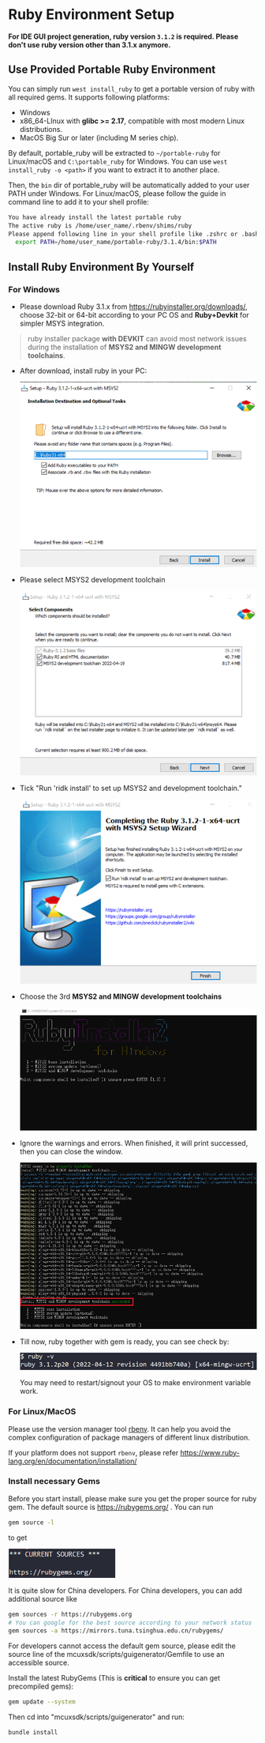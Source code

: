 # Ruby Environment Setup

**For IDE GUI project generation, ruby version `3.1.2` is required. Please don't use ruby version other than 3.1.x anymore.**

## Use Provided Portable Ruby Environment

You can simply run `west install_ruby` to get a portable version of ruby with all required gems. It supports following platforms:

- Windows
- x86_64-LInux with **glibc >= 2.17**, compatible with most modern Linux distributions.
- MacOS Big Sur or later (including M series chip).

By default, portable_ruby will be extracted to `~/portable-ruby` for Linux/macOS and `C:\portable_ruby` for Windows. You can use `west install_ruby -o <path>` if you want to extract it to another place.

Then, the `bin` dir of portable_ruby will be automatically added to your user PATH under Windows. For Linux/macOS, please follow the guide in command line to add it to your shell profile:

```bash
You have already install the latest portable ruby
The active ruby is /home/user_name/.rbenv/shims/ruby
Please append following line in your shell profile like .zshrc or .bashrc:
  export PATH=/home/user_name/portable-ruby/3.1.4/bin:$PATH
```

## Install Ruby Environment By Yourself

### For Windows

- Please download Ruby 3.1.x from <https://rubyinstaller.org/downloads/>, choose 32-bit or 64-bit according to your PC OS and **Ruby+Devkit** for simpler MSYS integration.

> ruby installer package **with DEVKIT** can avoid most network issues during the installation of **MSYS2 and MINGW development toolchains**.

- After download, install ruby in your PC:

  ![ruby_310_installer](../_doc/ruby_310_installer.png)

- Please select MSYS2 development toolchain

  ![ruby_310_installer2](../_doc/ruby_310_installer2.png)

- Tick "Run 'ridk install' to set up MSYS2 and development toolchain."

  ![310_ridk_install](../_doc/ruby_310_ridk_install.png)

- Choose the 3rd **MSYS2 and MINGW development toolchains**

  ![3](../_doc/ruby_310_msys2.png)

- Ignore the warnings and errors. When finished, it will print successed, then you can close the window.

  ![4](../_doc/ruby_310_sucess.png)

- Till now, ruby together with gem is ready, you can see check by:

  ![ruby_v](../_doc/ruby_v.png)

  You may need to restart/signout your OS to make environment variable work.

### For Linux/MacOS

Please use the version manager tool [rbenv](https://github.com/rbenv/rbenv). It can help you avoid the complex configuration of package managers of different linux distribution.

If your platform does not support `rbenv`, please refer https://www.ruby-lang.org/en/documentation/installation/

### Install necessary Gems

Before you start install, please make sure you get the proper source for ruby gem. The default source is <https://rubygems.org/> . You can run

```bash
gem source -l
```

to get

![ruby_gem_default_source](../_doc//ruby_gem_default_source.png)

It is quite slow for China developers. For China developers, you can add additional source like

```bash
gem sources -r https://rubygems.org
# You can google for the best source according to your network status
gem sources -a https://mirrors.tuna.tsinghua.edu.cn/rubygems/
```

For developers cannot access the default gem source, please edit the source line of the mcuxsdk/scripts/guigenerator/Gemfile to use an accessible source.

Install the latest RubyGems (This is **critical** to ensure you can get precompiled gems):

```bash
gem update --system
```

Then cd into "mcuxsdk/scripts/guigenerator" and run:

```bash
bundle install
```
